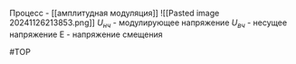 Процесс - [[амплитудная модуляция]]
![[Pasted image 20241126213853.png]]
$U_{нч}$ - модулирующее напряжение
$U_{вч}$ - несущее напряжение
E - напряжение смещения

#ТОР 